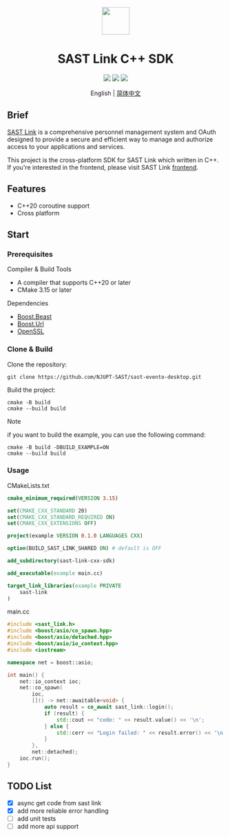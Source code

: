 <div align=center>
    <img width=64 src="link.png">
</div>

<h1 align=center>SAST Link C++ SDK</h1>

<p align="center">
    <img src="https://img.shields.io/badge/license-MIT-blue.svg">
    <img src="https://img.shields.io/badge/platform-windows%20%7C%20macos%20%7C%20linux-lightgreen.svg">
    <img src="https://img.shields.io/badge/language-C%2B%2B20-orange.svg">
</p>

<p align=center>English | <a href="./README_zh.md">简体中文</a></p>

## Brief

[SAST Link](https://github.com/NJUPT-SAST/sast-link-backend) is a comprehensive personnel management system and OAuth designed to provide a secure and efficient way to manage and authorize access to your applications and services.

This project is the cross-platform SDK for SAST Link which written in C++. If you're interested in the frontend, please visit SAST Link [frontend](https://github.com/NJUPT-SAST/sast-link).

## Features

- C++20 coroutine support
- Cross platform

## Start

### Prerequisites

Compiler & Build Tools

- A compiler that supports C++20 or later
- CMake 3.15 or later

Dependencies

- [Boost.Beast](https://github.com/boostorg/beast)
- [Boost.Url](https://github.com/boostorg/url)
- [OpenSSL](https://github.com/openssl/openssl)

### Clone & Build

Clone the repository:

```shell
git clone https://github.com/NJUPT-SAST/sast-evento-desktop.git
```

Build the project:

```shell
cmake -B build
cmake --build build
```

> [!NOTE]
> 
> if you want to build the example, you can use the following command:
> 
> ```shell
> cmake -B build -DBUILD_EXAMPLE=ON
> cmake --build build
> ```

### Usage

CMakeLists.txt

```cmake
cmake_minimum_required(VERSION 3.15)

set(CMAKE_CXX_STANDARD 20)
set(CMAKE_CXX_STANDARD_REQUIRED ON)
set(CMAKE_CXX_EXTENSIONS OFF)

project(example VERSION 0.1.0 LANGUAGES CXX)

option(BUILD_SAST_LINK_SHARED ON) # default is OFF 

add_subdirectory(sast-link-cxx-sdk)

add_executable(example main.cc)

target_link_libraries(example PRIVATE
    sast-link
)
```

main.cc

```cpp
#include <sast_link.h>
#include <boost/asio/co_spawn.hpp>
#include <boost/asio/detached.hpp>
#include <boost/asio/io_context.hpp>
#include <iostream>

namespace net = boost::asio;

int main() {
    net::io_context ioc;
    net::co_spawn(
        ioc,
        []() -> net::awaitable<void> {
            auto result = co_await sast_link::login();
            if (result) {
                std::cout << "code: " << result.value() << '\n';
            } else {
                std::cerr << "Login failed: " << result.error() << '\n';
            }
        },
        net::detached);
    ioc.run();
}
```

## TODO List

- [x] async get code from sast link
- [x] add more reliable error handling
- [ ] add unit tests
- [ ] add more api support